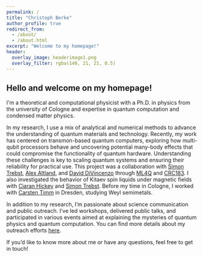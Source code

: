 ```yaml
---
permalink: /
title: "Christoph Berke"
author_profile: true
redirect_from: 
  - /about/
  - /about.html
excerpt: "Welcome to my homepage!"
header:
  overlay_image: headerimage1.png
  overlay_filter: rgba(140, 21, 21, 0.5)
---
```



## Hello and welcome on my homepage!
I'm a theoretical and computational physicist with a Ph.D. in physics from the university of Cologne and expertise in quantum computation and condensed matter physics.

In my research, I use a mix of analytical and numerical methods to advance the understanding of quantum materials and technology. Recently, my work has centered on transmon-based quantum computers, exploring how multi-qubit processors behave and uncovering potential many-body effects that could compromise the functionality of quantum hardware. Understanding these challenges is key to scaling quantum systems and ensuring their reliability for practical use.
This project was a collaboration with [Simon Trebst](https://www.thp.uni-koeln.de/trebst/index.shtml), [Alex Altland](https://www.thp.uni-koeln.de/alexal/index.html), and [David DiVincenzo](https://www.fz-juelich.de/profile/divincenzo_d) through [ML4Q](https://ml4q.de) and [CRC183](https://www.crc183.uni-koeln.de). I also investigated the behavior of Kitaev spin liquids under magnetic fields with [Ciaran Hickey](https://people.ucd.ie/ciaran.hickey) and [Simon Trebst](https://www.thp.uni-koeln.de/trebst/index.shtml). Before my time in Cologne, I worked with [Carsten Timm](https://tu-dresden.de/mn/physik/itp/cmt/die-professur/inhaber) in Dresden, studying Weyl semimetals.

In addition to my research, I’m passionate about science communication and public outreach. I’ve led workshops, delivered public talks, and participated in various events aimed at explaining the mysteries of quantum physics and quantum computation. You can find more details about my outreach efforts [here](/outreach).

If you’d like to know more about me or have any questions, feel free to get in touch!